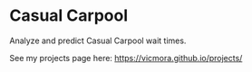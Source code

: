 # Casual Carpool
Analyze and predict Casual Carpool wait times.

See my projects page here: https://vicmora.github.io/projects/